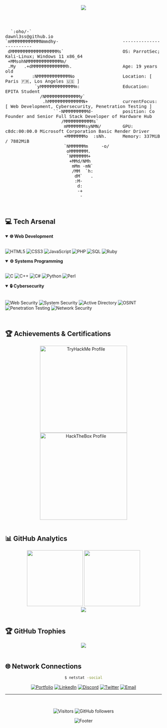 <div align="center">

  <img src="https://capsule-render.vercel.app/api?type=waving&height=120&color=0D0D3B&text=web-developer%20|%20cybersecurity%20student%20|%20daydreamer&fontSize=30&fontColor=acaebd&fontAlignY=90">
</div>
<br>

<pre>
<code>
<big>
  `:oho/-`                                  dawnl3ss@github.io
`mMMMMMMMMMMMNmmdhy-                        ------------------------
 dMMMMMMMMMMMMMMMMMMs`                      OS: ParrotSec; Kali-Linux; Windows 11 x86_64
 +MMsohNMMMMMMMMMMMMMm/                     
 .My   .+dMMMMMMMMMMMMMh.                   Age: 19 years old
  +       :NMMMMMMMMMMMMNo                  Location: [ Paris 🇫🇷, Los Angeles 🇺🇸 ]
           `yMMMMMMMMMMMMMm:                Education: EPITA Student
             /NMMMMMMMMMMMMMy`                  
              .hMMMMMMMMMMMMMN+             currentFocus: [ Web Development, Cybersecurity, Penetration Testing ]
                  ``-NMMMMMMMMMd-           position: Co Founder and Senior Full Stack Developer of Hardware Hub
                     /MMMMMMMMMMMs`         
                      mMMMMMMMsyNMN/        GPU: c8dc:00:00.0 Microsoft Corporation Basic Render Driver
                      +MMMMMMMo  :sNh.      Memory: 337MiB / 7882MiB
                      `NMMMMMMm     -o/
                       oMMMMMMM.
                       `NMMMMMM+
                        +MMd/NMh
                         mMm -mN`
                         /MM  `h:
                          dM`   .
                          :M-
                           d:
                           -+
                            - 
</big></code></pre>

<br>

## 💻 Tech Arsenal

<details open>
<summary><b>🌐 Web Development</b></summary>
<br>

![HTML5](https://img.shields.io/badge/HTML5-1a237e?style=for-the-badge&logo=html5&logoColor=white)
![CSS3](https://img.shields.io/badge/CSS3-1565c0?style=for-the-badge&logo=css3&logoColor=white)
![JavaScript](https://img.shields.io/badge/JavaScript-283593?style=for-the-badge&logo=javascript&logoColor=white)
![PHP](https://img.shields.io/badge/PHP-303f9f?style=for-the-badge&logo=php&logoColor=white)
![SQL](https://img.shields.io/badge/SQL-3949ab?style=for-the-badge&logo=mysql&logoColor=white)
![Ruby](https://img.shields.io/badge/Ruby-3f51b5?style=for-the-badge&logo=ruby&logoColor=white)

</details>

<details open>
<summary><b>⚙️ Systems Programming</b></summary>
<br>

![C](https://img.shields.io/badge/C-1a237e?style=for-the-badge&logo=c&logoColor=white)
![C++](https://img.shields.io/badge/C++-1565c0?style=for-the-badge&logo=cplusplus&logoColor=white)
![C#](https://img.shields.io/badge/C%23-283593?style=for-the-badge&logo=csharp&logoColor=white)
![Python](https://img.shields.io/badge/Python-303f9f?style=for-the-badge&logo=python&logoColor=white)
![Perl](https://img.shields.io/badge/Perl-3949ab?style=for-the-badge&logo=perl&logoColor=white)

</details>

<details open>
<summary><b>🔒 Cybersecurity</b></summary>
<br>

![Web Security](https://img.shields.io/badge/Web%20App%20Security-1a237e?style=for-the-badge&logo=googlechrome&logoColor=white)
![System Security](https://img.shields.io/badge/System%20Security-1565c0?style=for-the-badge&logo=linux&logoColor=white)
![Active Directory](https://img.shields.io/badge/Active%20Directory-283593?style=for-the-badge&logo=windows&logoColor=white)
![OSINT](https://img.shields.io/badge/OSINT-303f9f?style=for-the-badge&logo=wikidata&logoColor=white)
![Penetration Testing](https://img.shields.io/badge/Penetration%20Testing-3949ab?style=for-the-badge&logo=kalilinux&logoColor=white)
![Network Security](https://img.shields.io/badge/Network%20Security-3f51b5?style=for-the-badge&logo=cisco&logoColor=white)

</details>

<br>

## 🏆 Achievements & Certifications

<div align="center">
  
  <a href="https://tryhackme.com/p/dawnl3ss">
    <img src="https://tryhackme-badges.s3.amazonaws.com/dawnl3ss.png" alt="TryHackMe Profile" width="280"/>
  </a>
  <a href="https://app.hackthebox.com/profile/1321357">
    <img src="https://github.com/dawnl3ss/dawnl3ss/blob/main/hackthebox.png" alt="HackTheBox Profile" width="280"/>
  </a>
  
</div>

<br>

## 📊 GitHub Analytics

<div align="center">
  <img height="180em" src="https://github-readme-stats.vercel.app/api?username=dawnl3ss&show_icons=true&theme=tokyonight&include_all_commits=true&count_private=true&bg_color=0d1117&title_color=58a6ff&icon_color=1f6feb&text_color=c9d1d9&border_color=30363d"/>
  <img height="180em" src="https://github-readme-stats.vercel.app/api/top-langs/?username=dawnl3ss&layout=compact&theme=tokyonight&bg_color=0d1117&title_color=58a6ff&text_color=c9d1d9&border_color=30363d"/>
</div>

<div align="center">
  <img src="https://github-readme-streak-stats.herokuapp.com/?user=dawnl3ss&theme=tokyonight&background=0d1117&border=30363d&stroke=58a6ff&ring=1f6feb&fire=58a6ff&currStreakLabel=58a6ff"/>
</div>

<br>

## 🏆 GitHub Trophies

<div align="center">
  <img src="https://github-profile-trophy.vercel.app/?username=dawnl3ss&theme=tokyonight&no-frame=false&no-bg=true&margin-w=4&row=1"/>
</div>

<br>

## 🌐 Network Connections

<div align="center">

```bash
$ netstat -social
```

[![Portfolio](https://img.shields.io/badge/Portfolio-000000?style=for-the-badge&logo=About.me&logoColor=white)](https://dawnl3ss.me/)
[![LinkedIn](https://img.shields.io/badge/LinkedIn-0077B5?style=for-the-badge&logo=linkedin&logoColor=white)](https://dawnl3ss.me/)
[![Discord](https://img.shields.io/badge/Discord-7289DA?style=for-the-badge&logo=discord&logoColor=white)](https://discordapp.com/users/358529816145821696)
[![Twitter](https://img.shields.io/badge/Twitter-1DA1F2?style=for-the-badge&logo=twitter&logoColor=white)](https://twitter.com/_dawnl3ss)
[![Email](https://img.shields.io/badge/Gmail-D14836?style=for-the-badge&logo=gmail&logoColor=white)](mailto:dawnl3ss@gmail.com)

</div>

---


<br>
<div align="center"> 

![Visitors](https://komarev.com/ghpvc/?username=dawnl3ss&color=58a6ff&style=flat-square&label=Visitors)
![GitHub followers](https://img.shields.io/github/followers/dawnl3ss?color=58a6ff&style=flat-square)

![Footer](https://capsule-render.vercel.app/api?type=waving&color=0f172a&height=80&section=footer)

</div>
